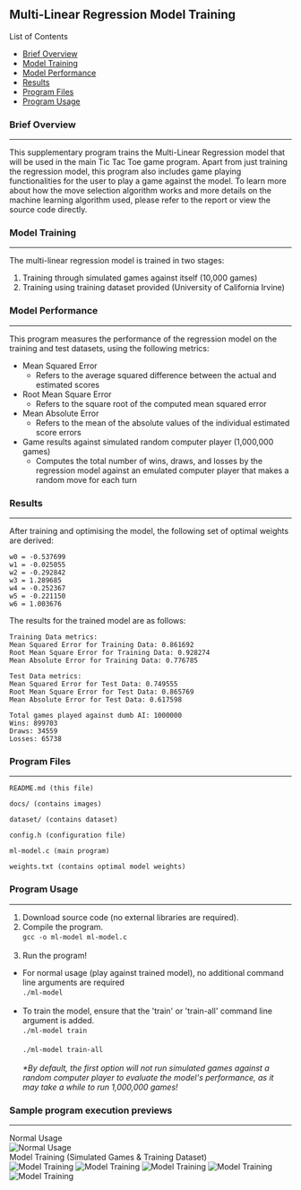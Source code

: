 ## Multi-Linear Regression Model Training 
List of Contents
- [Brief Overview](#brief-overview)
- [Model Training](#model-training)
- [Model Performance](#model-performance)
- [Results](#results)
- [Program Files](#program-files)
- [Program Usage](#program-usage)
### Brief Overview
---
This supplementary program trains the Multi-Linear Regression model that will be used in the main Tic Tac Toe game program. Apart from just training the regression model, this program also includes game playing functionalities for the user to play a game against the model. To learn more about how the move selection algorithm works and more details on the machine learning algorithm used, please refer to the report or view the source code directly.
### Model Training
---
The multi-linear regression model is trained in two stages:
1. Training through simulated games against itself (10,000 games)
2. Training using training dataset provided (University of California Irvine)
### Model Performance
---
This program measures the performance of the regression model on the training and test datasets, using the following metrics:
- Mean Squared Error
  - Refers to the average squared difference between the actual and estimated scores
- Root Mean Square Error
  - Refers to the square root of the computed mean squared error
- Mean Absolute Error
  - Refers to the mean of the absolute values of the individual estimated score errors
- Game results against simulated random computer player (1,000,000 games)
  - Computes the total number of wins, draws, and losses by the regression model against an emulated computer player that makes a random move for each turn
### Results
---
After training and optimising the model, the following set of optimal weights are derived:
```
w0 = -0.537699
w1 = -0.025055
w2 = -0.292842
w3 = 1.289685
w4 = -0.252367
w5 = -0.221150
w6 = 1.003676
``` 
The results for the trained model are as follows:
```
Training Data metrics:
Mean Squared Error for Training Data: 0.861692
Root Mean Square Error for Training Data: 0.928274
Mean Absolute Error for Training Data: 0.776785

Test Data metrics:
Mean Squared Error for Test Data: 0.749555
Root Mean Square Error for Test Data: 0.865769
Mean Absolute Error for Test Data: 0.617598

Total games played against dumb AI: 1000000
Wins: 899703
Draws: 34559
Losses: 65738
```
### Program Files
---
```
README.md (this file)

docs/ (contains images)

dataset/ (contains dataset)

config.h (configuration file)

ml-model.c (main program)

weights.txt (contains optimal model weights)
```
### Program Usage
---
1. Download source code (no external libraries are required).
2. Compile the program.<br>
    `gcc -o ml-model ml-model.c`<br><br>
3. Run the program!<br>
  - For normal usage (play against trained model), no additional command line arguments are required <br>
    `./ml-model` <br><br>
  - To train the model, ensure that the 'train' or 'train-all' command line argument is added. <br>
    `./ml-model train` <br><br>
    `./ml-model train-all` <br><br>
    *\*By default, the first option will not run simulated games against a random computer player to evaluate the model's performance, as it may take a while to run 1,000,000 games!*

### Sample program execution previews
---
Normal Usage<br>
![Normal Usage](docs/normal-game.png)
<br>Model Training (Simulated Games & Training Dataset)<br>
![Model Training](docs/train-1.png)
![Model Training](docs/train-2.png)
![Model Training](docs/train-3.png)
![Model Training](docs/train-4.png)
![Model Training](docs/train-5.png)